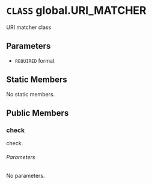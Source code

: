 # `CLASS` global.URI_MATCHER
URI matcher class

## Parameters
* `REQUIRED` format 

## Static Members
No static members.

## Public Members

### check
check.
###### Parameters
No parameters.
